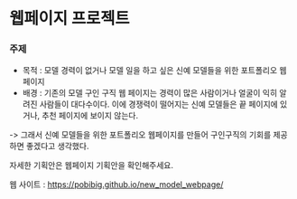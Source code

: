 # 웹페이지 프로젝트

### 주제
- 목적 : 모델 경력이 없거나 모델 일을 하고 싶은 신예 모델들을 위한 포트폴리오 웹페이지
- 배경 : 기존의 모델 구인 구직 웹 페이지는 경력이 많은 사람이거나 얼굴이 익히 알려진 사람들이 대다수이다.
  이에 경쟁력이 떨어지는 신예 모델들은 끝 페이지에 있거나, 추천 페이지에 보이지 않는다.

-> 그래서 신예 모델들을 위한 포트폴리오 웹페이지를 만들어 구인구직의 기회를 제공하면 좋겠다고 생각했다.

자세한 기획안은 웹페이지 기획안을 확인해주세요.

웹 사이트  : https://pobibig.github.io/new_model_webpage/
